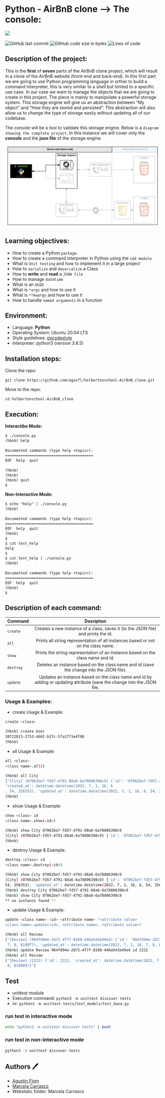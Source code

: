 # Python - AirBnB clone --> The console:
<img src="https://user-images.githubusercontent.com/69850751/175876062-f252cc1b-bd44-46b3-9ddb-a7692b2eede4.png" />

![GitHub last commit](https://img.shields.io/github/last-commit/agusfl/holbertonschool-AirBnB_clone)
![GitHub code size in bytes](https://img.shields.io/github/languages/code-size/agusfl/holbertonschool-AirBnB_clone)
![Lines of code](https://img.shields.io/tokei/lines/github/agusfl/holbertonschool-AirBnB_clone)

## Description of the project:

This is the **first** of **seven** parts of the AirBnB clone project, which will result in a clone
of the AirBnB website (front-end and back-end).
In this first part we are going to use Python programming language in orther to build
a command interpreter, this is very similar to a shell but limited to a specific use case.
In our case we want to manage the objects that we are going to create in this project.
The piece is mainly to manipulate a powerful storage system. This storage engine will give us an abstraction between “My object” and “How they are stored and persisted”.
This abstraction will also allow us to change the type of storage easily without updating all of our codebase.

The console will be a tool to validate this storage engine.
Below is a ``diagram showing the complete project``. In this instance we will cover only the **console** and the **json file** of the storage engine.

<img src="https://github.com/agusfl/holbertonschool-AirBnB_clone/blob/master/Diagram.png" />

## Learning objectives:

* How to create a Python ``package``.
* How to create a command interpreter in Python using the ``cmd module``
* What is ``Unit testing`` and how to implement it in a large project
* How to ``serialize`` and ``deserialize`` a Class
* How to **write** and **read** a ``JSON file``
* How to manage ``datetime``
* What is an ``UUID``
* What is ``*args`` and how to use it
* What is ``**kwargs`` and how to use it
* How to handle ``named arguments`` in a function

## Environment:

* Language: **Python**
* Operating System: Ubuntu 20.04 LTS
* Style guidelines: [pycodestyle](https://pypi.org/project/pycodestyle/)
* Interpreter: python3 (version 3.8.5)

## Installation steps:

Clone the repo:

```
git clone https://github.com/agusfl/holbertonschool-AirBnB_clone.git
```
Move to the repo:
```
cd holbertonschool-AirBnB_clone
```

## Execution:

**Interactibe Mode:**

```
$ ./console.py
(hbnb) help

Documented commands (type help <topic>):
========================================
EOF  help  quit

(hbnb) 
(hbnb) 
(hbnb) quit
$
```
**Non-Interactive Mode:**

```
$ echo "help" | ./console.py
(hbnb)

Documented commands (type help <topic>):
========================================
EOF  help  quit
(hbnb)
$
$ cat test_help
help
$
$ cat test_help | ./console.py
(hbnb)

Documented commands (type help <topic>):
========================================
EOF  help  quit
(hbnb)
$
```

## Description of each command:

| Command          |Desription                      |
|:----------------|:-------------------------------:|
|``create``| Creates a new instance of a class, saves it (to the JSON file) and prints the id.
|``all``| Prints all string representation of all instances based or not on the class name.
|``show``| Prints the string representation of an instance based on the class name and id.
|``destroy``| Deletes an instance based on the class name and id (save the change into the JSON file).
|``update``| Updates an instance based on the class name and id by adding or updating attribute (save the change into the JSON file.

### Usage & Examples:
* create Usage & Example:

```bash
create <class>
```

```bash
(hbnb) create User
38f22813-2753-4d42-b37c-57a17f1e4f88
(hbnb)
```
* all Usage & Example:

```bash
all <class>
<class name>.all()
```

```bash
(hbnb) all City                                                                                                                                 
["[City] (07062be7-fd57-4791-88a6-6a78806398c9) {'id': '07062be7-fd57-4791-88a6-6a78806398c9', 
'created_at': datetime.datetime(2022, 7, 1, 16, 6
, 54, 356353), 'updated_at': datetime.datetime(2022, 7, 1, 16, 6, 54, 356365)}"]                                                                
(hbnb)
```
* show Usage & Example:

```bash
show <class> id
<class name>.show(<id>)
```

```bash
(hbnb) show City 07062be7-fd57-4791-88a6-6a78806398c9
[City] (07062be7-fd57-4791-88a6-6a78806398c9) {'id': '07062be7-fd57-4791-88a6-6a78806398c9', 'created_at': datetime.datetime(2022, 7, 1, 16, 6, 54, 356353), 'updated_at': datetime.datetime(2022, 7, 1, 16, 6, 54, 356365)}
(hbnb) 
```
* destroy Usage & Example:

```bash
destroy <class> id
<class name>.destroy(<id>)
```

```bash
(hbnb) show City 07062be7-fd57-4791-88a6-6a78806398c9                                                                                           
[City] (07062be7-fd57-4791-88a6-6a78806398c9) {'id': '07062be7-fd57-4791-88a6-6a78806398c9', 'created_at': datetime.datetime(2022, 7, 1, 16, 6, 
54, 356353), 'updated_at': datetime.datetime(2022, 7, 1, 16, 6, 54, 356365)}                                                                    
(hbnb) destroy City 07062be7-fd57-4791-88a6-6a78806398c9                                                                                        
(hbnb) show City 07062be7-fd57-4791-88a6-6a78806398c9                                                                                           
** no instance found **
```
* update Usage & Example:

```bash
update <class name> <id> <attribute name> "<attribute value>
<class name>.update(<id>, <attribute name>, <attribute value>)
```

```bash
(hbnb) all Review                                                                                                                               
["[Review] (904fd94e-2872-4f7f-8160-446eb41b49e4) {'id': '904fd94e-2872-4f7f-8160-446eb41b49e4', 'created_at': datetime.datetime(2022, 7, 1, 16,
 7, 8, 819977), 'updated_at': datetime.datetime(2022, 7, 1, 16, 7, 8, 819989)}"]                                                                
(hbnb) update Review 904fd94e-2872-4f7f-8160-446eb41b49e4 id 2222                                                                               
(hbnb) all Review                                                                                                                               
["[Review] (2222) {'id': 2222, 'created_at': datetime.datetime(2022, 7, 1, 16, 7, 8, 819977), 'updated_at': datetime.datetime(2022, 7, 1, 16, 7,
 8, 819989)}"]                                                                                                                                  
```

## Test
* unittest module
* Execution command: ```python3 -m unittest discover tests```
* or: ```python3 -m unittest tests/test_models/test_base.py```

### run test in interactive mode

```bash
echo "python3 -m unittest discover tests" | bash
```

### run test in non-interactive mode

```bash
python3 -m unittest discover tests
```

## Authors :pen:

* [Agustin Flom](https://www.linkedin.com/in/agustin-f/)
* [Marcela Carrasco](https://github.com/mcarrascopiaggio)
* Webstatic folder: Marcela Carrasco
